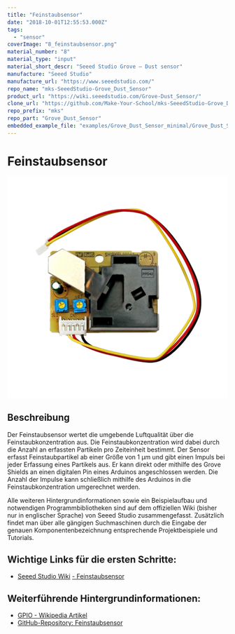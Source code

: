 ```yaml
---
title: "Feinstaubsensor"
date: "2018-10-01T12:55:53.000Z"
tags: 
  - "sensor"
coverImage: "8_feinstaubsensor.png"
material_number: "8"
material_type: "input"
material_short_descr: "Seeed Studio Grove – Dust sensor"
manufacture: "Seeed Studio"
manufacture_url: "https://www.seeedstudio.com/"
repo_name: "mks-SeeedStudio-Grove_Dust_Sensor"
product_url: "https://wiki.seeedstudio.com/Grove-Dust_Sensor/"
clone_url: "https://github.com/Make-Your-School/mks-SeeedStudio-Grove_Dust_Sensor.git"
repo_prefix: "mks"
repo_part: "Grove_Dust_Sensor"
embedded_example_file: "examples/Grove_Dust_Sensor_minimal/Grove_Dust_Sensor_minimal.ino"
---
```



# Feinstaubsensor

![Feinstaubsensor](./8_feinstaubsensor.png)

## Beschreibung
Der Feinstaubsensor wertet die umgebende Luftqualität über die Feinstaubkonzentration aus. Die Feinstaubkonzentration wird dabei durch die Anzahl an erfassten Partikeln pro Zeiteinheit bestimmt. Der Sensor erfasst Feinstaubpartikel ab einer Größe von 1 µm und gibt einen Impuls bei jeder Erfassung eines Partikels aus. Er kann direkt oder mithilfe des Grove Shields an einen digitalen Pin eines Arduinos angeschlossen werden. Die Anzahl der Impulse kann schließlich mithilfe des Arduinos in die Feinstaubkonzentration umgerechnet werden.

Alle weiteren Hintergrundinformationen sowie ein Beispielaufbau und notwendigen Programmbibliotheken sind auf dem offiziellen Wiki (bisher nur in englischer Sprache) von Seeed Studio zusammengefasst. Zusätzlich findet man über alle gängigen Suchmaschinen durch die Eingabe der genauen Komponentenbezeichnung entsprechende Projektbeispiele und Tutorials.

<!-- infolist -->

<!-- infolists -->
## Wichtige Links für die ersten Schritte:

- [Seeed Studio Wiki](http://wiki.seeedstudio.com/Grove-Dust_Sensor/) [- Feinstaubsensor](http://wiki.seeedstudio.com/Grove-Dust_Sensor/)

## Weiterführende Hintergrundinformationen:

- [GPIO - Wikipedia Artikel](https://de.wikipedia.org/wiki/Allzweckeingabe/-ausgabe)
- [GitHub-Repository: Feinstaubsensor](https://github.com/MakeYourSchool/8-Feinstaubsensor)



